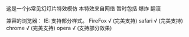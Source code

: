 这是一个js常见幻灯片特效模仿
本特效来自网络
暂时包括
爆炸 翻滚

兼容的浏览器：
IE: 支持部分样式。
FireFox √ (完美支持)
safari √ (完美支持)
chrome √ (完美支持)
opera √ (支持部分效果)
